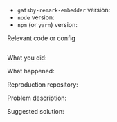 <!--
Thanks for taking your valuable time and raising the issue. Kindly provide the below information
-->

- `gatsby-remark-embedder` version:
- `node` version:
- `npm` (or `yarn`) version:

Relevant code or config

```javascript
```

What you did:

What happened:

Reproduction repository:

Problem description:

Suggested solution:
